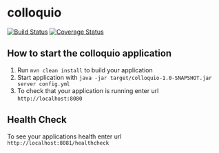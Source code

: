 # colloquio

[![Build Status](https://travis-ci.org/sreenathkamath/colloquio.svg?branch=master)](https://travis-ci.org/sreenathkamath/colloquio)
[![Coverage Status](https://coveralls.io/repos/github/sreenathkamath/colloquio/badge.svg?branch=master)](https://coveralls.io/github/sreenathkamath/colloquio?branch=master)

How to start the colloquio application
---

1. Run `mvn clean install` to build your application
1. Start application with `java -jar target/colloquio-1.0-SNAPSHOT.jar server config.yml`
1. To check that your application is running enter url `http://localhost:8080`

Health Check
---

To see your applications health enter url `http://localhost:8081/healthcheck`
